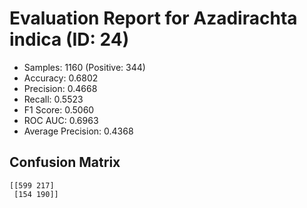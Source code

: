# Evaluation Report for Azadirachta indica (ID: 24)
- Samples: 1160 (Positive: 344)
- Accuracy: 0.6802
- Precision: 0.4668
- Recall: 0.5523
- F1 Score: 0.5060
- ROC AUC: 0.6963
- Average Precision: 0.4368

## Confusion Matrix
```
[[599 217]
 [154 190]]
```